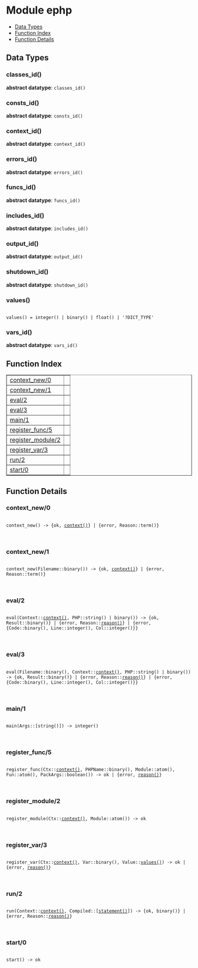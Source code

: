 

# Module ephp #
* [Data Types](#types)
* [Function Index](#index)
* [Function Details](#functions)

<a name="types"></a>

## Data Types ##




### <a name="type-classes_id">classes_id()</a> ###


__abstract datatype__: `classes_id()`




### <a name="type-consts_id">consts_id()</a> ###


__abstract datatype__: `consts_id()`




### <a name="type-context_id">context_id()</a> ###


__abstract datatype__: `context_id()`




### <a name="type-errors_id">errors_id()</a> ###


__abstract datatype__: `errors_id()`




### <a name="type-funcs_id">funcs_id()</a> ###


__abstract datatype__: `funcs_id()`




### <a name="type-includes_id">includes_id()</a> ###


__abstract datatype__: `includes_id()`




### <a name="type-output_id">output_id()</a> ###


__abstract datatype__: `output_id()`




### <a name="type-shutdown_id">shutdown_id()</a> ###


__abstract datatype__: `shutdown_id()`




### <a name="type-values">values()</a> ###


<pre><code>
values() = integer() | binary() | float() | '?DICT_TYPE'
</code></pre>




### <a name="type-vars_id">vars_id()</a> ###


__abstract datatype__: `vars_id()`

<a name="index"></a>

## Function Index ##


<table width="100%" border="1" cellspacing="0" cellpadding="2" summary="function index"><tr><td valign="top"><a href="#context_new-0">context_new/0</a></td><td></td></tr><tr><td valign="top"><a href="#context_new-1">context_new/1</a></td><td></td></tr><tr><td valign="top"><a href="#eval-2">eval/2</a></td><td></td></tr><tr><td valign="top"><a href="#eval-3">eval/3</a></td><td></td></tr><tr><td valign="top"><a href="#main-1">main/1</a></td><td></td></tr><tr><td valign="top"><a href="#register_func-5">register_func/5</a></td><td></td></tr><tr><td valign="top"><a href="#register_module-2">register_module/2</a></td><td></td></tr><tr><td valign="top"><a href="#register_var-3">register_var/3</a></td><td></td></tr><tr><td valign="top"><a href="#run-2">run/2</a></td><td></td></tr><tr><td valign="top"><a href="#start-0">start/0</a></td><td></td></tr></table>


<a name="functions"></a>

## Function Details ##

<a name="context_new-0"></a>

### context_new/0 ###

<pre><code>
context_new() -&gt; {ok, <a href="#type-context">context()</a>} | {error, Reason::term()}
</code></pre>
<br />

<a name="context_new-1"></a>

### context_new/1 ###

<pre><code>
context_new(Filename::binary()) -&gt; {ok, <a href="#type-context">context()</a>} | {error, Reason::term()}
</code></pre>
<br />

<a name="eval-2"></a>

### eval/2 ###

<pre><code>
eval(Context::<a href="#type-context">context()</a>, PHP::string() | binary()) -&gt; {ok, Result::binary()} | {error, Reason::<a href="#type-reason">reason()</a>} | {error, {Code::binary(), Line::integer(), Col::integer()}}
</code></pre>
<br />

<a name="eval-3"></a>

### eval/3 ###

<pre><code>
eval(Filename::binary(), Context::<a href="#type-context">context()</a>, PHP::string() | binary()) -&gt; {ok, Result::binary()} | {error, Reason::<a href="#type-reason">reason()</a>} | {error, {Code::binary(), Line::integer(), Col::integer()}}
</code></pre>
<br />

<a name="main-1"></a>

### main/1 ###

<pre><code>
main(Args::[string()]) -&gt; integer()
</code></pre>
<br />

<a name="register_func-5"></a>

### register_func/5 ###

<pre><code>
register_func(Ctx::<a href="#type-context">context()</a>, PHPName::binary(), Module::atom(), Fun::atom(), PackArgs::boolean()) -&gt; ok | {error, <a href="#type-reason">reason()</a>}
</code></pre>
<br />

<a name="register_module-2"></a>

### register_module/2 ###

<pre><code>
register_module(Ctx::<a href="#type-context">context()</a>, Module::atom()) -&gt; ok
</code></pre>
<br />

<a name="register_var-3"></a>

### register_var/3 ###

<pre><code>
register_var(Ctx::<a href="#type-context">context()</a>, Var::binary(), Value::<a href="#type-values">values()</a>) -&gt; ok | {error, <a href="#type-reason">reason()</a>}
</code></pre>
<br />

<a name="run-2"></a>

### run/2 ###

<pre><code>
run(Context::<a href="#type-context">context()</a>, Compiled::[<a href="#type-statement">statement()</a>]) -&gt; {ok, binary()} | {error, Reason::<a href="#type-reason">reason()</a>}
</code></pre>
<br />

<a name="start-0"></a>

### start/0 ###

<pre><code>
start() -&gt; ok
</code></pre>
<br />


